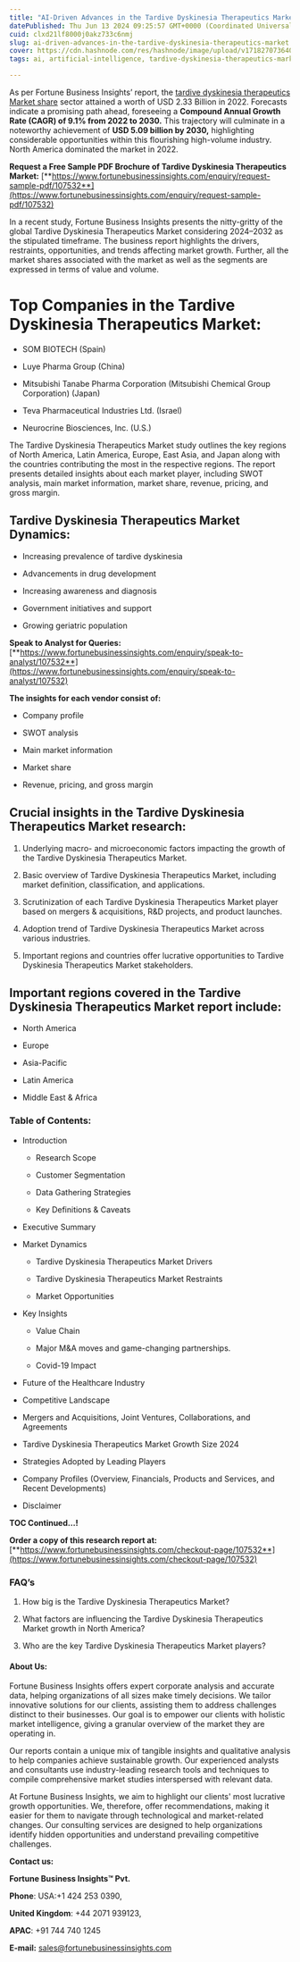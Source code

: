 ```yaml
---
title: "AI-Driven Advances in the Tardive Dyskinesia Therapeutics Market"
datePublished: Thu Jun 13 2024 09:25:57 GMT+0000 (Coordinated Universal Time)
cuid: clxd21lf8000j0akz733c6nmj
slug: ai-driven-advances-in-the-tardive-dyskinesia-therapeutics-market
cover: https://cdn.hashnode.com/res/hashnode/image/upload/v1718270736409/ef8d4f88-ac21-4708-8a64-6539da800492.png
tags: ai, artificial-intelligence, tardive-dyskinesia-therapeutics-market

---
```


As per Fortune Business Insights’ report, the [tardive dyskinesia therapeutics Market share](https://www.fortunebusinessinsights.com/tardive-dyskinesia-therapeutics-market-107532) sector attained a worth of USD 2.33 Billion in 2022. Forecasts indicate a promising path ahead, foreseeing a **Compound Annual Growth Rate (CAGR) of 9.1% from 2022 to 2030.** This trajectory will culminate in a noteworthy achievement of **USD 5.09 billion by 2030,** highlighting considerable opportunities within this flourishing high-volume industry. North America dominated the market in 2022.

**Request a Free Sample PDF Brochure of Tardive Dyskinesia Therapeutics Market:** [**https://www.fortunebusinessinsights.com/enquiry/request-sample-pdf/107532**](https://www.fortunebusinessinsights.com/enquiry/request-sample-pdf/107532)

In a recent study, Fortune Business Insights presents the nitty-gritty of the global Tardive Dyskinesia Therapeutics Market considering 2024–2032 as the stipulated timeframe. The business report highlights the drivers, restraints, opportunities, and trends affecting market growth. Further, all the market shares associated with the market as well as the segments are expressed in terms of value and volume.

# **Top Companies in the Tardive Dyskinesia Therapeutics Market:**

* SOM BIOTECH (Spain)
    
* Luye Pharma Group (China)
    
* Mitsubishi Tanabe Pharma Corporation (Mitsubishi Chemical Group Corporation) (Japan)
    
* Teva Pharmaceutical Industries Ltd. (Israel)
    
* Neurocrine Biosciences, Inc. (U.S.)
    

The Tardive Dyskinesia Therapeutics Market study outlines the key regions of North America, Latin America, Europe, East Asia, and Japan along with the countries contributing the most in the respective regions. The report presents detailed insights about each market player, including SWOT analysis, main market information, market share, revenue, pricing, and gross margin.

## Tardive Dyskinesia Therapeutics Market **Dynamics**:

* Increasing prevalence of tardive dyskinesia
    
* Advancements in drug development
    
* Increasing awareness and diagnosis
    
* Government initiatives and support
    
* Growing geriatric population
    

**Speak to Analyst for Queries:** [**https://www.fortunebusinessinsights.com/enquiry/speak-to-analyst/107532**](https://www.fortunebusinessinsights.com/enquiry/speak-to-analyst/107532)

**The insights for each vendor consist of:**

* Company profile
    
* SWOT analysis
    
* Main market information
    
* Market share
    
* Revenue, pricing, and gross margin
    

## **Crucial insights in the Tardive Dyskinesia Therapeutics Market research:**

1. Underlying macro- and microeconomic factors impacting the growth of the Tardive Dyskinesia Therapeutics Market.
    
2. Basic overview of Tardive Dyskinesia Therapeutics Market, including market definition, classification, and applications.
    
3. Scrutinization of each Tardive Dyskinesia Therapeutics Market player based on mergers & acquisitions, R&D projects, and product launches.
    
4. Adoption trend of Tardive Dyskinesia Therapeutics Market across various industries.
    
5. Important regions and countries offer lucrative opportunities to Tardive Dyskinesia Therapeutics Market stakeholders.
    

## **Important regions covered in the Tardive Dyskinesia Therapeutics Market report include:**

* North America
    
* Europe
    
* Asia-Pacific
    
* Latin America
    
* Middle East & Africa
    

### **Table of Contents:**

* Introduction
    
    * Research Scope
        
    * Customer Segmentation
        
    * Data Gathering Strategies
        
    * Key Definitions & Caveats
        
* Executive Summary
    
* Market Dynamics
    
    * Tardive Dyskinesia Therapeutics Market Drivers
        
    * Tardive Dyskinesia Therapeutics Market Restraints
        
    * Market Opportunities
        
* Key Insights
    
    * Value Chain
        
    * Major M&A moves and game-changing partnerships.
        
    * Covid-19 Impact
        
* Future of the Healthcare Industry
    
* Competitive Landscape
    
* Mergers and Acquisitions, Joint Ventures, Collaborations, and Agreements
    
* Tardive Dyskinesia Therapeutics Market Growth Size 2024
    
* Strategies Adopted by Leading Players
    
* Company Profiles (Overview, Financials, Products and Services, and Recent Developments)
    
* Disclaimer
    

**TOC Continued…!**

**Order a copy of this research report at:** [**https://www.fortunebusinessinsights.com/checkout-page/107532**](https://www.fortunebusinessinsights.com/checkout-page/107532)

### **FAQ’s**

1. How big is the Tardive Dyskinesia Therapeutics Market?
    
2. What factors are influencing the Tardive Dyskinesia Therapeutics Market growth in North America?
    
3. Who are the key Tardive Dyskinesia Therapeutics Market players?
    

#### **About Us:**

Fortune Business Insights offers expert corporate analysis and accurate data, helping organizations of all sizes make timely decisions. We tailor innovative solutions for our clients, assisting them to address challenges distinct to their businesses. Our goal is to empower our clients with holistic market intelligence, giving a granular overview of the market they are operating in.

Our reports contain a unique mix of tangible insights and qualitative analysis to help companies achieve sustainable growth. Our experienced analysts and consultants use industry-leading research tools and techniques to compile comprehensive market studies interspersed with relevant data.

At Fortune Business Insights, we aim to highlight our clients' most lucrative growth opportunities. We, therefore, offer recommendations, making it easier for them to navigate through technological and market-related changes. Our consulting services are designed to help organizations identify hidden opportunities and understand prevailing competitive challenges.

**Contact us:**

**Fortune Business Insights™ Pvt.**

**Phone**: USA:+1 424 253 0390,

**United Kingdom**: +44 2071 939123,

**APAC**: +91 744 740 1245

**E-mail:** [sales@fortunebusinessinsights.com](mailto:sales@fortunebusinessinsights.com)